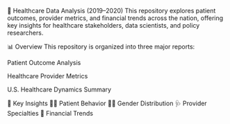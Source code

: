 🏥 Healthcare Data Analysis (2019–2020)
This repository explores patient outcomes, provider metrics, and financial trends across the nation, offering key insights for healthcare stakeholders, data scientists, and policy researchers.

📊 Overview
This repository is organized into three major reports:

Patient Outcome Analysis

Healthcare Provider Metrics

U.S. Healthcare Dynamics Summary

📌 Key Insights
🧍‍♂️ Patient Behavior
👩‍⚕️ Gender Distribution
🩺 Provider Specialties
💸 Financial Trends
